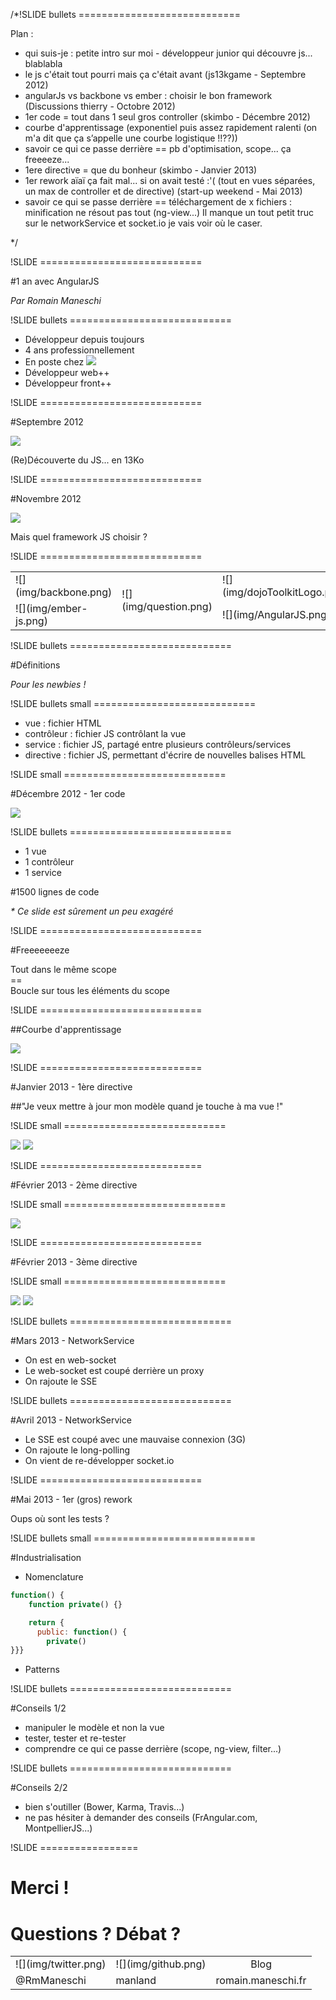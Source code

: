 /*!SLIDE bullets ============================

Plan :

- qui suis-je : petite intro sur moi - développeur junior qui découvre js... blablabla
- le js c'était tout pourri mais ça c'était avant (js13kgame - Septembre 2012)
- angularJs vs backbone vs ember : choisir le bon framework (Discussions thierry - Octobre 2012)
- 1er code = tout dans 1 seul gros controller (skimbo - Décembre 2012)
- courbe d'apprentissage (exponentiel puis assez rapidement ralenti (on m'a dit que ça s’appelle une courbe logistique !!??))
- savoir ce qui ce passe derrière == pb d'optimisation, scope... ça freeeeze...
- 1ere directive = que du bonheur (skimbo - Janvier 2013)
- 1er rework aïaï ça fait mal... si on avait testé :'( (tout en vues séparées, un max de controller et de directive) (start-up weekend - Mai 2013)
- savoir ce qui se passe derrière == téléchargement de x fichiers : minification ne résout pas tout (ng-view...)
Il manque un tout petit truc sur le networkService et socket.io je vais voir où le caser.

*/

!SLIDE ============================

#1 an avec AngularJS

<i>Par Romain Maneschi</i>

!SLIDE bullets ============================

* Développeur depuis toujours 
 * 4 ans professionnellement
 * En poste chez ![](img/logo_itk.png)
* Développeur web++
* Développeur front++

!SLIDE ============================

#Septembre 2012

![](img/js13kgame.png)

(Re)Découverte du JS... en 13Ko

!SLIDE ============================

#Novembre 2012

![](img/logo_skimbo-url2.png)

Mais quel framework JS choisir ?

!SLIDE ============================

<center>
<table>
  <tbody>
    <tr>
      <td>![](img/backbone.png)</td>
      <td rowspan="2">![](img/question.png)</td>
      <td>![](img/dojoToolkitLogo.png)</td>
    </tr>
    <tr>
      <td>![](img/ember-js.png)</td>
      <td>![](img/AngularJS.png)</td>
    </tr>
  </tbody>
</table>
</center>

!SLIDE bullets ============================

#Définitions

<i>Pour les newbies !</i>

!SLIDE bullets small ============================

* <span class="bigger red">vue</span> : fichier HTML
* <span class="bigger red">contrôleur</span> : fichier JS contrôlant la vue
* <span class="bigger red">service</span> : fichier JS, partagé entre plusieurs contrôleurs/services
* <span class="bigger red">directive</span> : fichier JS, permettant d'écrire de nouvelles balises HTML

!SLIDE small ============================

#Décembre 2012 - 1er code

![](img/Skimbo-update-17-12-2012.png)

!SLIDE bullets ============================

* 1 vue
* 1 contrôleur
* 1 service

#1500 lignes de code

<i>* Ce slide est sûrement un peu exagéré</i>

!SLIDE ============================

#Freeeeeeeze

Tout dans le même scope<br />
== <br />
Boucle sur tous les éléments du scope

!SLIDE ============================

##Courbe d'apprentissage

![](img/logistique-v2.png)

!SLIDE ============================

#Janvier 2013 - 1ère directive

##"Je veux mettre à jour mon modèle quand je touche à ma vue !"

!SLIDE small ============================

![](img/directiveScroll.png)
![](img/directiveScrollVue.png)

!SLIDE ============================

#Février 2013 - 2ème directive

!SLIDE small ============================

![](img/directiveDragVue-v2.png)

!SLIDE ============================

#Février 2013 - 3ème directive

!SLIDE small ============================

![](img/directivesDateTime.png)
![](img/directivesDateTimeVue.png)

!SLIDE bullets ============================

#Mars 2013 - NetworkService

* On est en web-socket
* Le web-socket est coupé derrière un proxy
* On rajoute le SSE

!SLIDE bullets ============================

#Avril 2013 - NetworkService

* Le SSE est coupé avec une mauvaise connexion (3G)
* On rajoute le long-polling
* On vient de re-développer socket.io

!SLIDE ============================

#Mai 2013 - 1er (gros) rework

Oups où sont les tests ?

!SLIDE bullets small ============================

#Industrialisation

* Nomenclature
```javascript
function() {
    function private() {}

    return {
      public: function() {
        private()
}}}
```
* Patterns

!SLIDE bullets ============================

#Conseils 1/2

* manipuler le modèle et non la vue
* tester, tester et re-tester
* comprendre ce qui ce passe derrière (scope, ng-view, filter...)

!SLIDE bullets ============================

#Conseils 2/2

* bien s'outiller (Bower, Karma, Travis...)
* ne pas hésiter à demander des conseils (FrAngular.com, MontpellierJS...)

!SLIDE =================

# Merci !
# Questions ? Débat ?

<center>
  <table>
    <tbody>
      <tr>
        <td align="center">![](img/twitter.png)</td>
        <td align="center">![](img/github.png)</td>
        <td align="center">Blog</td>
      </tr>
      <tr>
        <td>@RmManeschi</td>
        <td>manland</td>
        <td>romain.maneschi.fr</td>
      </tr>
    </tbody>
  </table>
</center>
